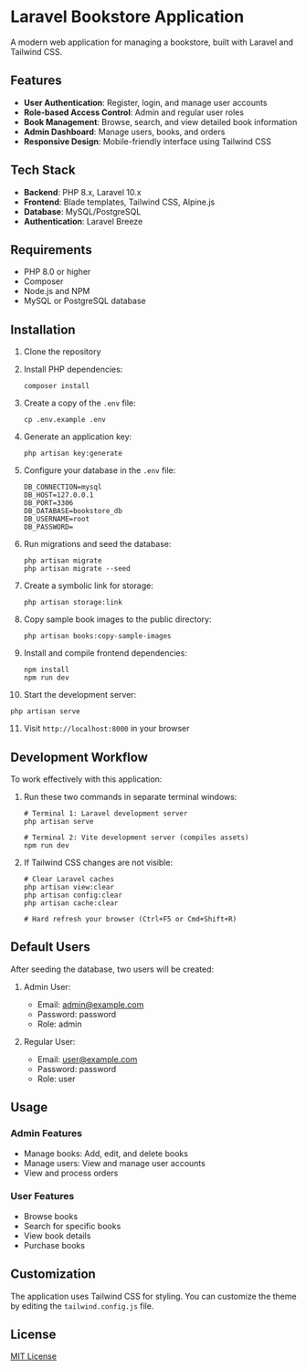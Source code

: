 # Laravel Bookstore Application

A modern web application for managing a bookstore, built with Laravel and Tailwind CSS.

## Features

- **User Authentication**: Register, login, and manage user accounts
- **Role-based Access Control**: Admin and regular user roles
- **Book Management**: Browse, search, and view detailed book information
- **Admin Dashboard**: Manage users, books, and orders
- **Responsive Design**: Mobile-friendly interface using Tailwind CSS

## Tech Stack

- **Backend**: PHP 8.x, Laravel 10.x
- **Frontend**: Blade templates, Tailwind CSS, Alpine.js
- **Database**: MySQL/PostgreSQL
- **Authentication**: Laravel Breeze

## Requirements

- PHP 8.0 or higher
- Composer
- Node.js and NPM
- MySQL or PostgreSQL database

## Installation

1. Clone the repository

2. Install PHP dependencies:
   ```
   composer install
   ```

3. Create a copy of the `.env` file:
   ```
   cp .env.example .env
   ```

4. Generate an application key:
   ```
   php artisan key:generate
   ```

5. Configure your database in the `.env` file:
   ```
   DB_CONNECTION=mysql
   DB_HOST=127.0.0.1
   DB_PORT=3306
   DB_DATABASE=bookstore_db
   DB_USERNAME=root
   DB_PASSWORD=
   ```

6. Run migrations and seed the database:
   ```
   php artisan migrate
   php artisan migrate --seed
   ```

7. Create a symbolic link for storage:
   ```
   php artisan storage:link
   ```

8. Copy sample book images to the public directory:
   ```
   php artisan books:copy-sample-images
   ```

9. Install and compile frontend dependencies:
   ```
   npm install
   npm run dev
   ```

10. Start the development server:
   ```
   php artisan serve
   ```

11. Visit `http://localhost:8000` in your browser

## Development Workflow

To work effectively with this application:

1. Run these two commands in separate terminal windows:
   ```
   # Terminal 1: Laravel development server
   php artisan serve
   
   # Terminal 2: Vite development server (compiles assets)
   npm run dev
   ```

2. If Tailwind CSS changes are not visible:
   ```
   # Clear Laravel caches
   php artisan view:clear
   php artisan config:clear
   php artisan cache:clear
   
   # Hard refresh your browser (Ctrl+F5 or Cmd+Shift+R)
   ```

## Default Users

After seeding the database, two users will be created:

1. Admin User:
   - Email: admin@example.com
   - Password: password
   - Role: admin

2. Regular User:
   - Email: user@example.com
   - Password: password
   - Role: user

## Usage

### Admin Features

- Manage books: Add, edit, and delete books
- Manage users: View and manage user accounts
- View and process orders

### User Features

- Browse books
- Search for specific books
- View book details
- Purchase books

## Customization

The application uses Tailwind CSS for styling. You can customize the theme by editing the `tailwind.config.js` file.

## License

[MIT License](LICENSE)
